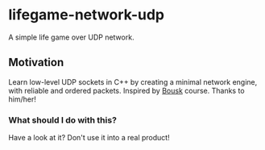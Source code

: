 # lifegame-network-udp
A simple life game over UDP network.

## Motivation
Learn low-level UDP sockets in C++ by creating a minimal network engine, with reliable and ordered packets. Inspired by [Bousk](https://bousk.developpez.com/cours/reseau-c++/) course. Thanks to him/her! 

### What should I do with this?
Have a look at it? Don't use it into a real product!
